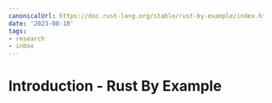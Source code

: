 ```yaml
---
canonicalUrl: https://doc.rust-lang.org/stable/rust-by-example/index.html
date: '2023-08-18'
tags:
- research
- inbox
---
```


# Introduction - Rust By Example